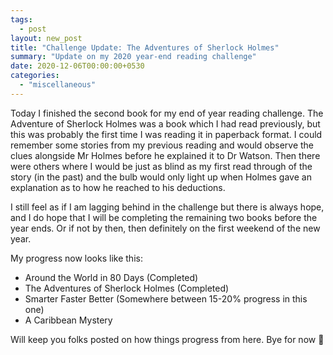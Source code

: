 ```yaml
---
tags:
  - post
layout: new_post
title: "Challenge Update: The Adventures of Sherlock Holmes"
summary: "Update on my 2020 year-end reading challenge"
date: 2020-12-06T00:00:00+0530
categories:
  - "miscellaneous"
---
```


Today I finished the second book for my end of year reading challenge. The Adventure of Sherlock Holmes was a book which I had read previously, but this was probably the first time I was reading it in paperback format. I could remember some stories from my previous reading and would observe the clues alongside Mr Holmes before he explained it to Dr Watson. Then there were others where I would be just as blind as my first read through of the story (in the past) and the bulb would only light up when Holmes gave an explanation as to how he reached to his deductions.

I still feel as if I am lagging behind in the challenge but there is always hope, and I do hope that I will be completing the remaining two books before the year ends. Or if not by then, then definitely on the first weekend of the new year.

My progress now looks like this:

- Around the World in 80 Days (Completed)
- The Adventures of Sherlock Holmes (Completed)
- Smarter Faster Better (Somewhere between 15-20% progress in this one)
- A Caribbean Mystery

Will keep you folks posted on how things progress from here. Bye for now 👋
